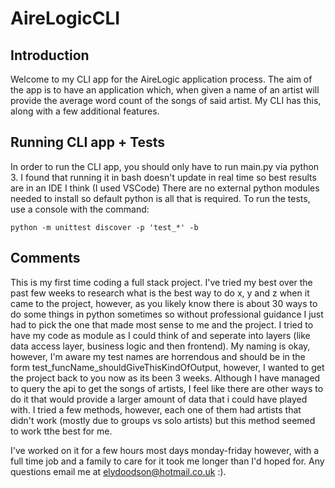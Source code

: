 # AireLogicCLI
## Introduction
Welcome to my CLI app for the AireLogic application process.
The aim of the app is to have an application which, when given a name of an artist will provide the average word count of the songs of said artist.
My CLI has this, along with a few additional features.

## Running CLI app + Tests
In order to run the CLI app, you should only have to run main.py via python 3.
I found that running it in bash doesn't update in real time so best results are in an IDE I think (I used VSCode)
There are no external python modules needed to install so default python is all that is required.
To run the tests, use a console with the command: 

`python -m unittest discover -p 'test_*' -b`

## Comments
This is my first time coding a full stack project. I've tried my best over the past few weeks to research what is the best way to do x, y and z when it came to the project, however, as you likely know there is about 30 ways to do some things in python sometimes so without professional guidance I just had to pick the one that made most sense to me and the project.
I tried to have my code as module as I could think of and seperate into layers (like data access layer, business logic and then frontend).
My naming is okay, however, I'm aware my test names are horrendous and should be in the form test_funcName_shouldGiveThisKindOfOutput, however, I wanted to get the project back to you now as its been 3 weeks.
Although I have managed to query the api to get the songs of artists, I feel like there are other ways to do it that would provide a larger amount of data that i could have played with.
I tried a few methods, however, each one of them had artists that didn't work (mostly due to groups vs solo artists) but this method seemed to work tthe best for me.

I've worked on it for a few hours most days monday-friday however, with a full time job and a family to care for it took me longer than I'd hoped for.
Any questions email me at elydoodson@hotmail.co.uk :).